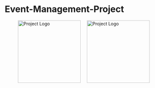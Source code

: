# Event-Management-Project
<div style="display: flex; justify-content: center; align-items: center; gap: 20px; flex-wrap: wrap;">
    <img src="./screencapture-localhost-3000-2025-09-24-12_59_22.png" alt="Project Logo" width="200"/>
    <img src="./screencapture-localhost-3000-gallery-wedding-2025-09-24-13_12_29.png" alt="Project Logo" width="200"/>
</div>